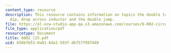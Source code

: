```yaml
---
content_type: resource
description: This resource contains information on topics the double take, the double
  dip, drop across inductor and the double jump.
file: https://ol-ocw-studio-app-qa.s3.amazonaws.com/courses/6-002-circuits-and-electronics-spring-2007/656bfb530a818da1593fdbf57f997d49_6002_l25.pdf
file_type: application/pdf
resourcetype: Document
title: 6002_l25.pdf
uid: 656bfb53-0a81-8da1-593f-dbf57f997d49
---
```

